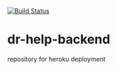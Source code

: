 [![Build Status](https://travis-ci.com/tiberlas/dr-help-backend.svg?branch=master)](https://travis-ci.com/tiberlas/dr-help-backend)

# dr-help-backend
repository for heroku deployment
